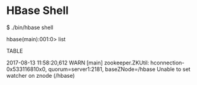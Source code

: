 # HBase Shell



$ ./bin/hbase shell

hbase\(main\):001:0&gt;                  list

TABLE

2017-08-13 11:58:20,612 WARN  \[main\] zookeeper.ZKUtil: hconnection-0x533116810x0, quorum=server1:2181, baseZNode=/hbase Unable to set watcher on znode \(/hbase\)

